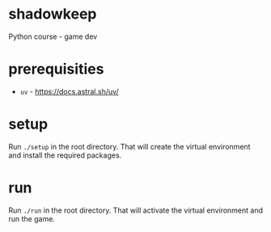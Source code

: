 # shadowkeep
Python course - game dev 

# prerequisities

- `uv` - https://docs.astral.sh/uv/


# setup
Run `./setup` in the root directory. That will create the virtual environment and install the required packages.

# run
Run `./run` in the root directory. That will activate the virtual environment and run the game.
